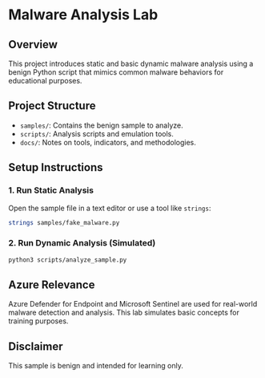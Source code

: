 # Malware Analysis Lab

## Overview

This project introduces static and basic dynamic malware analysis using a benign Python script that mimics common malware behaviors for educational purposes.

## Project Structure

- `samples/`: Contains the benign sample to analyze.
- `scripts/`: Analysis scripts and emulation tools.
- `docs/`: Notes on tools, indicators, and methodologies.

## Setup Instructions

### 1. Run Static Analysis

Open the sample file in a text editor or use a tool like `strings`:

```bash
strings samples/fake_malware.py
```

### 2. Run Dynamic Analysis (Simulated)

```bash
python3 scripts/analyze_sample.py
```

## Azure Relevance

Azure Defender for Endpoint and Microsoft Sentinel are used for real-world malware detection and analysis. This lab simulates basic concepts for training purposes.

## Disclaimer

This sample is benign and intended for learning only.
